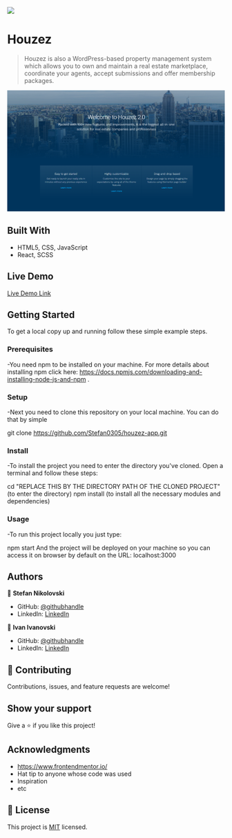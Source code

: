 ![](https://img.shields.io/badge/Microverse-blueviolet)

# Houzez

> Houzez is also a WordPress-based property management system which allows you to own and maintain a real estate marketplace, coordinate your agents, accept submissions and offer membership packages.

![screenshot](./Screenshot_1.png)

## Built With

- HTML5, CSS, JavaScript
- React, SCSS

## Live Demo

[Live Demo Link](https://houzez-app.herokuapp.com/)

## Getting Started

To get a local copy up and running follow these simple example steps.

### Prerequisites

-You need npm to be installed on your machine. For more details about installing npm click here: https://docs.npmjs.com/downloading-and-installing-node-js-and-npm .

### Setup

-Next you need to clone this repository on your local machine. You can do that by simple

git clone https://github.com/Stefan0305/houzez-app.git

### Install

-To install the project you need to enter the directory you've cloned. Open a terminal and follow these steps:

cd "REPLACE THIS BY THE DIRECTORY PATH OF THE CLONED PROJECT" (to enter the directory)
npm install (to install all the necessary modules and dependencies)

### Usage

-To run this project locally you just type:

npm start And the project will be deployed on your machine so you can access it on browser by default on the URL: localhost:3000

## Authors

👤 **Stefan Nikolovski**

- GitHub: [@githubhandle](https://github.com/Stefan0305)
- LinkedIn: [LinkedIn](https://www.linkedin.com/in/stefannikolovski/)

👤 **Ivan Ivanovski**

- GitHub: [@githubhandle](https://github.com/ivanovskiwin)
- LinkedIn: [LinkedIn](https://www.linkedin.com/in/ivanovskiwin/)

## 🤝 Contributing

Contributions, issues, and feature requests are welcome!

## Show your support

Give a ⭐️ if you like this project!

## Acknowledgments

- https://www.frontendmentor.io/
- Hat tip to anyone whose code was used
- Inspiration
- etc

## 📝 License

This project is [MIT](lic.url) licensed.
